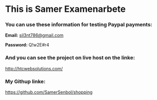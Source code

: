 # This is Samer Examenarbete 

### You can use these information for testing Paypal payments:


**Email:** sil3nt786@gmail.com

**Password:** Q!w2E#r4


### And you can see the project on live host on the linke:

http://htcwebsolutions.com/

### My Githup linke:

https://github.com/SamerSenbol/shopping
